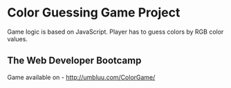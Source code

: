 # Color Guessing Game Project

Game logic is based on JavaScript. Player has to guess colors by RGB color values.

## The Web Developer Bootcamp 

Game available on - http://umbluu.com/ColorGame/


